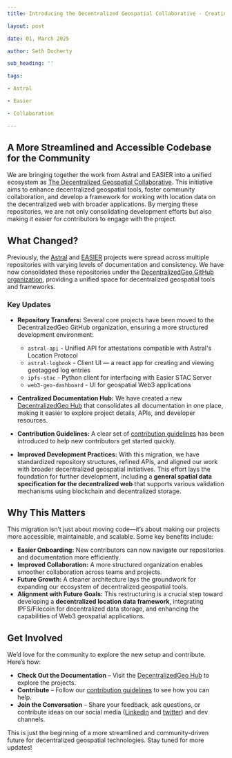 ```yaml
---
title: Introducing the Decentralized Geospatial Collaborative - Creating a community driven decentralized geospatial web

layout: post

date: 01, March 2025

author: Seth Docherty

sub_heading: ''

tags:

- Astral

- Easier

- Collaboration

---
```


## A More Streamlined and Accessible Codebase for the Community

We are bringing together the work from Astral and EASIER into a unified ecosystem as [The Decentralized Geospatial Collaborative](https://decentralizedgeo.org/). This initiative aims to enhance decentralized geospatial tools, foster community collaboration, and develop a framework for working with location data on the decentralized web with broader applications. By merging these repositories, we are not only consolidating development efforts but also making it easier for contributors to engage with the project.

## What Changed?

Previously, the [Astral](https://github.com/AstralProtocol) and [EASIER](https://github.com/easierdata/) projects were spread across multiple repositories with varying levels of documentation and consistency. We have now consolidated these repositories under the [DecentralizedGeo GitHub organization](https://github.com/DecentralizedGeo), providing a unified space for decentralized geospatial tools and frameworks.

### Key Updates

- **Repository Transfers:** Several core projects have been moved to the DecentralizedGeo GitHub organization, ensuring a more structured development environment:

  - `astral-api` - Unified API for attestations compatible with Astral's Location Protocol
  - `astral-logbook` - Client UI — a react app for creating and viewing geotagged log entries
  - `ipfs-stac` - Python client for interfacing with Easier STAC Server
  - `web3-geo-dashboard` - UI for geospatial Web3 applications

- **Centralized Documentation Hub:** We have created a new [DecentralizedGeo Hub](https://decentralizedgeo.github.io/DecentralizedGeo-hub/) that consolidates all documentation in one place, making it easier to explore project details, APIs, and developer resources.

- **Contribution Guidelines:** A clear set of [contribution guidelines](https://decentralizedgeo.github.io/DecentralizedGeo-hub/contribute/contributing-guidelines/) has been introduced to help new contributors get started quickly.

- **Improved Development Practices:** With this migration, we have standardized repository structures, refined APIs, and aligned our work with broader decentralized geospatial initiatives. This effort lays the foundation for further development, including a **general spatial data specification for the decentralized web** that supports various validation mechanisms using blockchain and decentralized storage.

## Why This Matters

This migration isn’t just about moving code—it’s about making our projects more accessible, maintainable, and scalable. Some key benefits include:

- **Easier Onboarding:** New contributors can now navigate our repositories and documentation more efficiently.
- **Improved Collaboration:** A more structured organization enables smoother collaboration across teams and projects.
- **Future Growth:** A cleaner architecture lays the groundwork for expanding our ecosystem of decentralized geospatial tools.
- **Alignment with Future Goals:** This restructuring is a crucial step toward developing a **decentralized location data framework**, integrating IPFS/Filecoin for decentralized data storage, and enhancing the capabilities of Web3 geospatial applications.

## Get Involved

We’d love for the community to explore the new setup and contribute. Here’s how:

- **Check Out the Documentation** – Visit the [DecentralizedGeo Hub](https://decentralizedgeo.github.io/DecentralizedGeo-hub/) to explore the projects.
- **Contribute** – Follow our [contribution guidelines](https://decentralizedgeo.github.io/DecentralizedGeo-hub/contribute/contributing-guidelines/) to see how you can help.
- **Join the Conversation** – Share your feedback, ask questions, or contribute ideas on our social media ([Linkedin](https://www.linkedin.com/company/decentralized-geospatial-collaborative) and [twitter](https://x.com/dGeoWeb)) and dev channels.

This is just the beginning of a more streamlined and community-driven future for decentralized geospatial technologies. Stay tuned for more updates!
